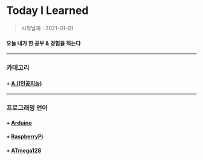 # Today I Learned

> 시작날짜 : 2021-01-01
#### 오늘 내가 한 공부 & 경험을 적는다

***

### 카테고리
#### + [A.I(인공지능)](https://github.com/BOSOEK/TIL/blob/main/A.I/README.md)

***

### 프로그래밍 언어
#### + [Arduino](https://github.com/BOSOEK/TIL/tree/main/language/Arduino)
#### + [RaspberryPi]()
#### + [ATmega128]()
